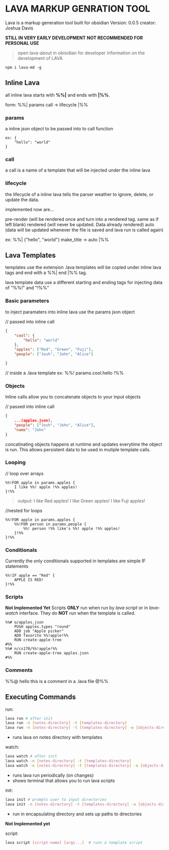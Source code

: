 # LAVA MARKUP GENRATION TOOL
Lava is a markup generation tool built for obsidian
Version: 0.0.5
creator: Joshua Davis

**STILL IN VERY EARLY DEVELOPMENT**
**NOT RECOMMENDED FOR PERSONAL USE**

> open lava-about in obisidian for developer information on the development of LAVA

```
npm i lava-md -g
```

## Inline Lava
all inline lava starts with **%%|** and ends with **|%%**.

form:
%%| params call -> lifecycle |%%

### params
a inline json object to be passed into to call function
```
ex: {
    "hello": "world"
}
```

### call
a call is a name of a template that will be injected under the inline lava

### lifecycle
the lifecycle of a inline lava tells the parser weather to ignore, delete, or update the data.

implemented now are...

pre-render (will be rendered once and turn into a rendered tag. same as if left blank)
rendered (will never be updated. Data already rendered)
auto (data will be updated whenever the file is saved and lava run is called again)

ex: %%| {"hello", "world"} make_title -> auto |%%

## Lava Templates

templates use the extension .lava
templates will be copied under inline lava tags and end with a %%| end |%% tag.

lava template data use a different starting and ending tags for injecting data of "%%!" and "!%%"

### Basic parameters
to inject paramaters into inline lava use the params json object

// passed into inline call
```json
{
    "cool": {
        "hello": "world"
    },
    "apples": ["Red", "Green", "Fuji"],
    "people": ["Josh", "John", "Alice"]

}
```
// inside a .lava template
ex: %%! params.cool.hello !%%

### Objects

Inline calls allow you to concatenate objects to your input objects 

// passed into inline call
```json
{
    ...(apples.json), 
    "people": ["Josh", "John", "Alice"],
    "name": "John"
}
```

concatinating objects happens at runtime and updates everytime the object is run.
This allows persistent data to be used in mutiple template calls.

### Looping
// loop over arrays
```
%%!FOR apple in params.apples {
    I like %%! apple !%% apples!
}!%%
```

>output:
>I like Red apples!
>I like Green apples!
>I like Fuji apples!

//nested for loops
```
%%!FOR apple in params.apples {
    %%!FOR person in params.people {
        %%! person !%% like's %%! apple !%% apples!
    }!%%
}!%%
```
### Conditionals
Currently the only conditionals supported in templates are simple IF statements
```
%%!IF apple == "Red" {
    APPLE IS RED!
}!%%
```
### Scripts
**Not Implemented Yet**
Scripts **ONLY** run when run by *lava script* or in *lava-watch* interface.
They do **NOT** run when the template is called.
```
%%# o/apples.json
    PUSH apples.types "round" 
    ADD job "Apple picker"
    ADD favorite %%!apple!%%
    RUN create-apple-tree 
#%%
%%# n/cs170/%%!apple!%%
    RUN create-apple-tree apples.json
#%%
```

### Comments
%%@ hello this is a comment in a .lava file @%%

## Executing Commands
run:
```bash
lava run # after init
lava run -n [notes-directory] -t [templates-directory]
lava run -n [notes-directory] -t [templates-directory] -o [objects-directory]
```
- runs lava on notes directory with templates 

watch:
```bash
lava watch # after init
lava watch -n [notes-directory] -t [templates-directory]
lava watch -n [notes-directory] -t [templates-directory] -o [objects-directory]
```
- runs lava run periodically (on changes)
- shows terminal that allows you to run lava scripts

init:
```bash
lava init # prompts user to input directories
lava init -n [notes-directory] -t [templates-directory] -o [objects-directory]
```
- run in encapsulating directory and sets up paths to directories

**Not Implemented yet**

script:
```bash
lava script [script-name] [args...]  # runs a template script
```